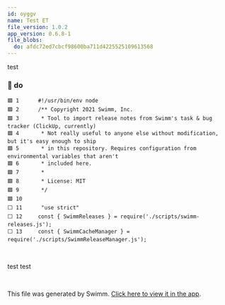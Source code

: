 ```yaml
---
id: oyggv
name: Test ET
file_version: 1.0.2
app_version: 0.6.8-1
file_blobs:
  do: afdc72ed7cbcf98600ba711d4225525109613568
---
```


test
<!-- NOTE-swimm-snippet: the lines below link your snippet to Swimm -->
### 📄 do
```
🟩 1      #!/usr/bin/env node
🟩 2      /** Copyright 2021 Swimm, Inc.
🟩 3       * Tool to import release notes from Swimm's task & bug tracker (ClickUp, currently)
🟩 4       * Not really useful to anyone else without modification, but it's easy enough to ship
🟩 5       * in this repository. Requires configuration from environmental variables that aren't
🟩 6       * included here.
🟩 7       * 
🟩 8       * License: MIT
🟩 9       */
🟩 10     
⬜ 11      "use strict"
⬜ 12     const { SwimmReleases } = require('./scripts/swimm-releases.js');
⬜ 13     const { SwimmCacheManager } = require('./scripts/SwimmReleaseManager.js');
```

<br/>

test test

<br/>

This file was generated by Swimm. [Click here to view it in the app](https://app.swimm.io/repos/Z2l0aHViJTNBJTNBZG9jcy5zd2ltbS5pbyUzQSUzQXN3aW1taW8=/docs/oyggv).